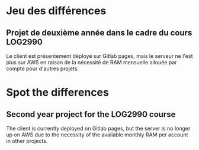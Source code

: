 # Jeu des différences

## Projet de deuxième année dans le cadre du cours LOG2990

Le client est présentement déployé sur Gitlab pages, mais le serveur ne l'est plus sur AWS en raison de la nécessité de RAM mensuelle allouée par compte pour d'autres projets.

# Spot the differences

## Second year project for the LOG2990 course

The client is currently deployed on Gitlab pages, but the server is no longer up on AWS due to the necessity of the available monthly RAM per account in other projects.
